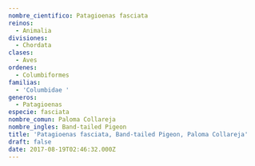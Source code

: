 ```yaml
---
nombre_cientifico: Patagioenas fasciata
reinos:
  - Animalia
divisiones:
  - Chordata
clases:
  - Aves
ordenes:
  - Columbiformes
familias:
  - 'Columbidae '
generos:
  - Patagioenas
especie: fasciata
nombre_comun: Paloma Collareja
nombre_ingles: Band-tailed Pigeon
title: 'Patagioenas fasciata, Band-tailed Pigeon, Paloma Collareja'
draft: false
date: 2017-08-19T02:46:32.000Z
---
```


